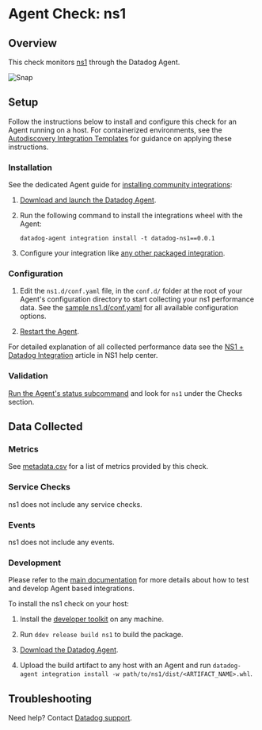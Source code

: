 # Agent Check: ns1

## Overview

This check monitors [ns1][1] through the Datadog Agent.

![Snap](https://raw.githubusercontent.com/DataDog/integrations-extras/master/ns1/images/overview.png)

## Setup

Follow the instructions below to install and configure this check for an Agent running on a host. For containerized environments, see the [Autodiscovery Integration Templates][2] for guidance on applying these instructions.

### Installation

See the dedicated Agent guide for [installing community integrations][3]:

1. [Download and launch the Datadog Agent][4].
2. Run the following command to install the integrations wheel with the Agent:

   ```shell
   datadog-agent integration install -t datadog-ns1==0.0.1
   ```
   
3. Configure your integration like [any other packaged integration][5].



### Configuration

1. Edit the `ns1.d/conf.yaml` file, in the `conf.d/` folder at the root of your Agent's configuration directory to start collecting your ns1 performance data. See the [sample ns1.d/conf.yaml](datadog_checks/ns1/data/conf.yaml.example) for all available configuration options.

2. [Restart the Agent][7].

For detailed explanation of all collected performance data see the [NS1 + Datadog Integration][12] article in NS1 help center.

### Validation

[Run the Agent's status subcommand][8] and look for `ns1` under the Checks section.

## Data Collected

### Metrics

See [metadata.csv](metadata.csv) for a list of metrics provided by this check.

### Service Checks

ns1 does not include any service checks.

### Events

ns1 does not include any events.

### Development

Please refer to the [main documentation][10] for more details about how to test and develop Agent based integrations.

To install the ns1 check on your host:

1. Install the [developer toolkit](https://docs.datadoghq.com/developers/integrations/new_check_howto/#developer-toolkit) on any machine.

2. Run `ddev release build ns1` to build the package.

3. [Download the Datadog Agent](https://app.datadoghq.com/account/settings#agent).

4. Upload the build artifact to any host with an Agent and
 run `datadog-agent integration install -w path/to/ns1/dist/<ARTIFACT_NAME>.whl`.

## Troubleshooting

Need help? Contact [Datadog support][11].

[1]: https://ns1.com/
[2]: https://docs.datadoghq.com/agent/kubernetes/integrations/
[3]: https://docs.datadoghq.com/agent/guide/community-integrations-installation-with-docker-agent/?tab=agentabovev68
[4]: https://app.datadoghq.com/account/settings#agent
[5]: https://docs.datadoghq.com/getting_started/integrations/
[6]: https://github.com/DataDog/integrations-extras/blob/master/ns1/datadog_checks/ns1/data/conf.yaml.example
[7]: https://docs.datadoghq.com/agent/guide/agent-commands/#start-stop-and-restart-the-agent
[8]: https://docs.datadoghq.com/agent/guide/agent-commands/#agent-status-and-information
[9]: https://github.com/DataDog/integrations-extras/blob/master/ns1/metadata.csv
[10]: https://docs.datadoghq.com/developers/
[11]: https://docs.datadoghq.com/help/
[12]: https://help.ns1.com/hc/en-us/articles/360020473994-NS1-Datadog-Integration
